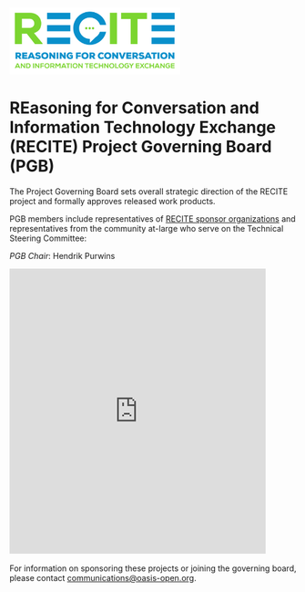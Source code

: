 <img src="RECITE-5.png" width="300">

<h1>REasoning for Conversation and Information Technology Exchange (RECITE) Project Governing Board (PGB)</h1>

<p>The Project Governing Board sets overall strategic direction of the RECITE project and formally approves released work products.</p> 

<p>PGB members include representatives of <a href="https://github.com/recite-oasis/oasis-open-project/blob/main/SPONSORS.md">RECITE sponsor organizations</a> and representatives from the community at-large who serve on the Technical Steering Committee:</p>

<p><i>PGB Chair</i>: Hendrik Purwins</p>

<p><iframe src="https://docs.google.com/spreadsheets/d/e/2PACX-1vT38MUZFWO1ISzQWC6wSulN7IJCmYdSOIxBiofgO4c8mRF0hOuLEO59bW6McK2Lm0DgJkpaPLAf38AI/pubhtml?gid=1364586166&amp;single=true&amp;widget=true&amp;headers=false" style="border-style: none; width: 450px; height: 500px" title="RECITE Open Project Governing Board members"></iframe>
</p>

<p>For information on sponsoring these projects or joining the governing board, please contact <a href="mailto:communications@oasis-open.org">communications@oasis-open.org</a>.</p>
